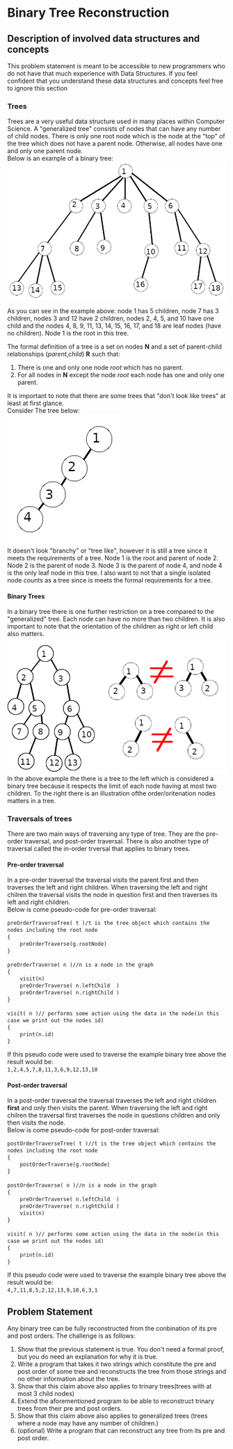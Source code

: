 # Binary Tree Reconstruction

## Description of involved data structures and concepts
This problem statement is meant to be accessible to new programmers who do not have that much experience with Data Structures.  If you feel confident that you understand these data structures and concepts feel free to ignore this section

### Trees
Trees are a very useful data structure used in many places within Computer Science.  A "generalized tree" consists of nodes that can have any number of child nodes. There is only one root node which is the node at the "top" of the tree which does not have a parent node.  Otherwise, all nodes have one and only one parent node.  
Below is an example of a binary tree:  
![generalized tree example](img/gen_tree.png)  

As you can see in the example above: node 1 has 5 children, node 7 has 3 children, nodes 3 and 12 have 2 children,  nodes 2, 4, 5, and 10 have one child and the nodes 4, 8, 9, 11, 13, 14, 15, 16, 17, and 18 are leaf nodes (have no children).  Node 1 is the root in this tree.  

The formal definition of a tree is a set on nodes **N** and a set of parent-child relationships (*parent*,*child*) **R** such that: 
1) There is one and only one node *root* which has no parent.
2) For all nodes in **N** except the node *root* each node has one and only one parent.

It is important to note that there are some trees that "don't look like trees" at least at first glance.  
Consider The tree below:  
![linear tree example](img/line_tree.png)  
It doesn't look "branchy" or "tree like", however it is still a tree since it meets the requirements of a tree.  Node 1 is the root and parent of node 2. Node 2 is the parent of node 3.  Node 3 is the parent of node 4, and node 4 is the only leaf node in this tree.  I also want to not that a single isolated node counts as a tree since is meets the formal requirements for a tree.

#### Binary Trees
In a binary tree there is one further restriction on a tree compared to the "generalized" tree.  Each node can have no more than two children.  It is also important to note that the orientation of the children as right or left child also matters.  
![binary tree and node example](img/bin_tree.png)  
In the above example the there is a tree to the left which is considered a binary tree because it respects the limit of each node having at most two children.  To the right there is an illustration ofthe order/oritenation nodes matters in a tree.

### Traversals of trees
There are two main ways of traversing any type of tree.  They are the pre-order traversal, and post-order traversal.  There is also another type of traversal called the in-order trversal that applies to binary trees.
#### Pre-order traversal
In a pre-order traversal the traversal visits the parent first and then traverses the left and right children.  When traversing the left and right chilren the traversal visits the node in question first and then traverses its left and right children.  
Below is come pseudo-code for pre-order traversal:  
```
preOrderTraverseTree( t )/t is the tree object which contains the nodes including the root node
{
	preOrderTraverse(g.rootNode)
}

preOrderTraverse( n )//n is a node in the graph
{
	visit(n)
	preOrderTraverse( n.leftChild  )
	preOrderTraverse( n.rightChild )
}

visit( n )// performs some action using the data in the node(in this case we print out the nodes id)
{
	print(n.id)
}
```
If this pseudo code were used to traverse the example binary tree above the result would be:  
```1,2,4,5,7,8,11,3,6,9,12,13,10```

#### Post-order traversal
In a post-order traversal the traversal traverses the left and right children **first** and only then visits the parent.  When traversing the left and right chilren the traversal first traverses the node in questions children and only then visits the node.  
Below is come pseudo-code for post-order traversal:  
```
postOrderTraverseTree( t )//t is the tree object which contains the nodes including the root node
{
	postOrderTraverse(g.rootNode)
}

postOrderTraverse( n )//n is a node in the graph
{
	preOrderTraverse( n.leftChild  )
	preOrderTraverse( n.rightChild )
	visit(n)
}

visit( n )// performs some action using the data in the node(in this case we print out the nodes id)
{
	print(n.id)
}
```
If this pseudo code were used to traverse the example binary tree above the result would be:  
```4,7,11,8,5,2,12,13,9,10,6,3,1```

## Problem Statement
Any binary tree can be fully reconstructed from the conbination of its pre and post orders. The challenge is as follows:  
1) Show that the previous statement is true.  You don't need a formal proof, but you do need an explanation for why it is true.
2) Write a program that takes it two strings which constitute the pre and post order of some tree and reconstructs the tree from those strings and no other information about the tree.
3) Show that this claim above also applies to trinary trees(trees with at most 3 child nodes)
4) Extend the aforementioned program to be able to reconstruct trinary trees from their pre and post orders.
5) Show that this claim above also applies to generalized trees (trees where a node may have any number of children.)
6) (optional) Write a program that can reconstruct any tree from its pre and post order.



